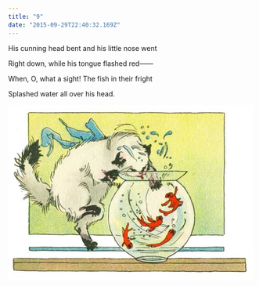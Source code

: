 ```yaml
---
title: "9"
date: "2015-09-29T22:40:32.169Z"
---
```


His cunning head bent and his little nose went

Right down, while his tongue flashed red——

When, O, what a sight! The fish in their fright

Splashed water all over his head.

![Punky Dunk with gold fish bowl](./9.jpg)